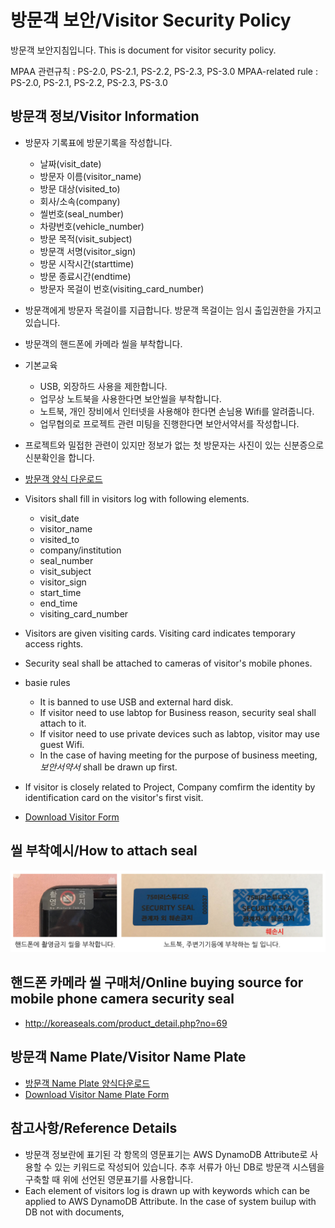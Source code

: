 # 방문객 보안/Visitor Security Policy
방문객 보안지침입니다.
This is document for visitor security policy.

MPAA 관련규칙 : PS-2.0, PS-2.1, PS-2.2, PS-2.3, PS-3.0
MPAA-related rule :  PS-2.0, PS-2.1, PS-2.2, PS-2.3, PS-3.0

## 방문객 정보/Visitor Information
- 방문자 기록표에 방문기록을 작성합니다.
	- 날짜(visit_date)
	- 방문자 이름(visitor_name)
	- 방문 대상(visited_to)
	- 회사/소속(company)
	- 씰번호(seal_number)
	- 차량번호(vehicle_number)
	- 방문 목적(visit_subject)
	- 방문객 서명(visitor_sign)
	- 방문 시작시간(starttime)
	- 방문 종료시간(endtime)
	- 방문자 목걸이 번호(visiting_card_number)

- 방문객에게 방문자 목걸이를 지급합니다. 방문객 목걸이는 임시 출입권한을 가지고 있습니다.
- 방문객의 핸드폰에 카메라 씰을 부착합니다.
- 기본교육
	- USB, 외장하드 사용을 제한합니다.
	- 업무상 노트북을 사용한다면 보안씰을 부착합니다.
	- 노트북, 개인 장비에서 인터넷을 사용해야 한다면 손님용 Wifi를 알려줍니다.
	- 업무협의로 프로젝트 관련 미팅을 진행한다면 보안서약서를 작성합니다.
	
- 프로젝트와 밀접한 관련이 있지만 정보가 없는 첫 방문자는 사진이 있는 신분증으로 신분확인을 합니다.
- [방문객 양식 다운로드](../pdf/visitor_table.pdf)

- Visitors shall fill in visitors log with following elements.
	- visit_date
	- visitor_name
	- visited_to
	- company/institution
	- seal_number
	- visit_subject
	- visitor_sign
	- start_time
	- end_time
	- visiting_card_number

- Visitors are given visiting cards. Visiting card indicates temporary access rights.
- Security seal shall be attached to cameras of visitor's mobile phones.
- basie rules
	- It is banned to use USB and external hard disk.
	- If visitor need to use labtop for Business reason, security seal shall attach to it.
	- If visitor need to use private devices such as labtop, visitor may use guest Wifi.
	- In the case of having meeting for the purpose of business meeting, *보안서약서* shall be drawn up first. 
- If visitor is closely related to Project, Company comfirm the identity by identification card on the visitor's first visit.
- [Download Visitor Form](../pdf/visitor_table.pdf)
	
## 씰 부착예시/How to attach seal
![seal_example](../figures/seal_example.png)

## 핸드폰 카메라 씰 구매처/Online buying source for mobile phone camera security seal
- http://koreaseals.com/product_detail.php?no=69

## 방문객 Name Plate/Visitor Name Plate
- [방문객 Name Plate 양식다운로드](../pdf/visitor_nameplate.pdf)
- [Download Visitor Name Plate Form](../pdf/visitor_nameplate.pdf)
## 참고사항/Reference Details
- 방문객 정보란에 표기된 각 항목의 영문표기는 AWS DynamoDB Attribute로 사용할 수 있는 키워드로 작성되어 있습니다. 추후 서류가 아닌 DB로 방문객 시스템을 구축할 때 위에 선언된 영문표기를 사용합니다.
- Each element of visitors log is drawn up with keywords which can be applied to AWS DynamoDB Attribute. In the case of system builup with DB not with documents, 
